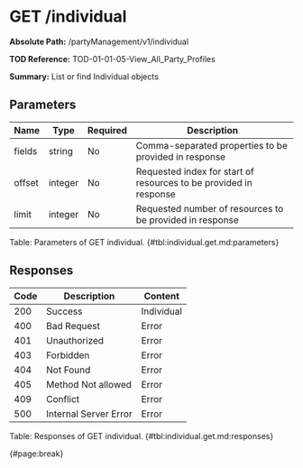 <!--
    ATTENTION: This file was generated via gradle!
               Do NOT manually edit this file! Any such changes will be overwritten!
-->

# GET /individual

**Absolute Path:** /partyManagement/v1/individual

**TOD Reference:** TOD-01-01-05-View_All_Party_Profiles

**Summary:** List or find Individual objects

## Parameters

| Name | Type | Required | Description |
| ------ | ------ | --- | ------------ |
| fields | string | No | Comma-separated properties to be provided in response |
| offset | integer | No | Requested index for start of resources to be provided in response |
| limit | integer | No | Requested number of resources to be provided in response |

Table: Parameters of GET individual. {#tbl:individual.get.md:parameters}

## Responses

| Code | Description | Content |
|------|-------------|---------|
| 200 | Success | Individual |
| 400 | Bad Request | Error |
| 401 | Unauthorized | Error |
| 403 | Forbidden | Error |
| 404 | Not Found | Error |
| 405 | Method Not allowed | Error |
| 409 | Conflict | Error |
| 500 | Internal Server Error | Error |

Table: Responses of GET individual. {#tbl:individual.get.md:responses}

{#page:break}

